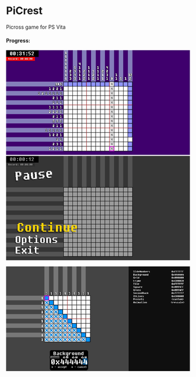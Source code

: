 # PiCrest
Picross game for PS Vita
#### Progress:
![](screenshot_new.jpg)<br>
![](pause_screenshot.jpg)<br>

![](options_screenshot.jpg)